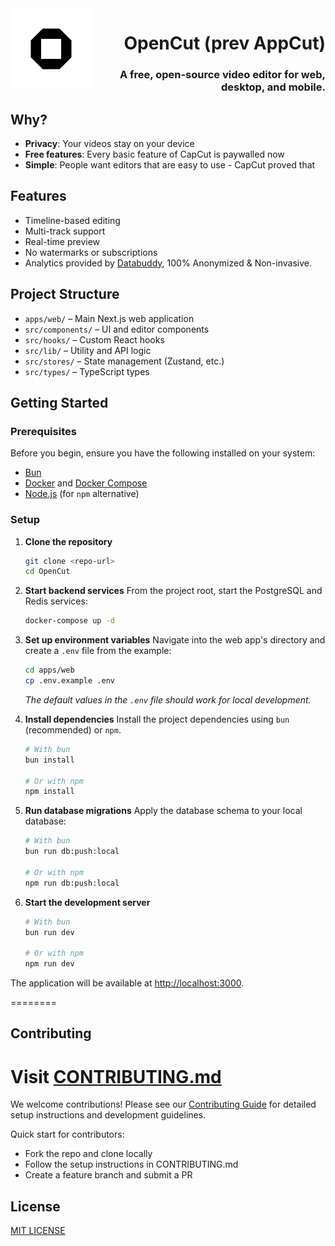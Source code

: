 <img src="apps/web/public/logo.png" align="left" width="130" height="130">

<div align="right">



# OpenCut (prev AppCut)
### A free, open-source video editor for web, desktop, and mobile.
</div>

## Why?

- **Privacy**: Your videos stay on your device
- **Free features**: Every basic feature of CapCut is paywalled now
- **Simple**: People want editors that are easy to use - CapCut proved that

## Features

- Timeline-based editing
- Multi-track support
- Real-time preview
- No watermarks or subscriptions
- Analytics provided by [Databuddy](https://www.databuddy.cc?utm_source=opencut), 100% Anonymized & Non-invasive.

## Project Structure

- `apps/web/` – Main Next.js web application
- `src/components/` – UI and editor components
- `src/hooks/` – Custom React hooks
- `src/lib/` – Utility and API logic
- `src/stores/` – State management (Zustand, etc.)
- `src/types/` – TypeScript types

## Getting Started

### Prerequisites

Before you begin, ensure you have the following installed on your system:

- [Bun](https://bun.sh/docs/installation)
- [Docker](https://docs.docker.com/get-docker/) and [Docker Compose](https://docs.docker.com/compose/install/)
- [Node.js](https://nodejs.org/en/) (for `npm` alternative)

### Setup

1.  **Clone the repository**
    ```bash
    git clone <repo-url>
    cd OpenCut
    ```

2.  **Start backend services**
    From the project root, start the PostgreSQL and Redis services:
    ```bash
    docker-compose up -d
    ```

3.  **Set up environment variables**
    Navigate into the web app's directory and create a `.env` file from the example:
    ```bash
    cd apps/web
    cp .env.example .env
    ```
    *The default values in the `.env` file should work for local development.*

4.  **Install dependencies**
    Install the project dependencies using `bun` (recommended) or `npm`.
    ```bash
    # With bun
    bun install

    # Or with npm
    npm install
    ```

5.  **Run database migrations**
    Apply the database schema to your local database:
    ```bash
    # With bun
    bun run db:push:local

    # Or with npm
    npm run db:push:local
    ```

6.  **Start the development server**
    ```bash
    # With bun
    bun run dev

    # Or with npm
    npm run dev
    ```

The application will be available at [http://localhost:3000](http://localhost:3000).

========


## Contributing

Visit [CONTRIBUTING.md](.github/CONTRIBUTING.md)
========
We welcome contributions! Please see our [Contributing Guide](.github/CONTRIBUTING.md) for detailed setup instructions and development guidelines.

Quick start for contributors:

- Fork the repo and clone locally
- Follow the setup instructions in CONTRIBUTING.md
- Create a feature branch and submit a PR

## License

[MIT LICENSE](LICENSE)
